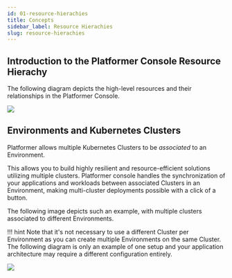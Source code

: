 ```yaml
---
id: 01-resource-hierachies
title: Concepts
sidebar_label: Resource Hierachies
slug: resource-hierachies
---
```


## Introduction to the Platformer Console Resource Hierachy

The following diagram depicts the high-level resources and their relationships in the Platformer Console.
<br/>

![](/assets/images/docs/resource-hierachy.png)

## Environments and Kubernetes Clusters

Platformer allows multiple Kubernetes Clusters to be *associated* to an Environment.

This allows you to build highly resilient and resource-efficient solutions utilizing multiple clusters. Platformer console handles the synchronization of your applications and workloads between associated Clusters in an Environment, making multi-cluster deployments possible with a click of a button.

The following image depicts such an example, with multiple clusters associated to different Environments. 

!!! hint
    Note that it's not necessary to use a different Cluster per Environment as you can create multiple Environments on the same Cluster. The following diagram is only an example of one setup and your application architecture may require a different configuration entirely.

![](/assets/images/docs/environments-and-cluster-hierachy.png)